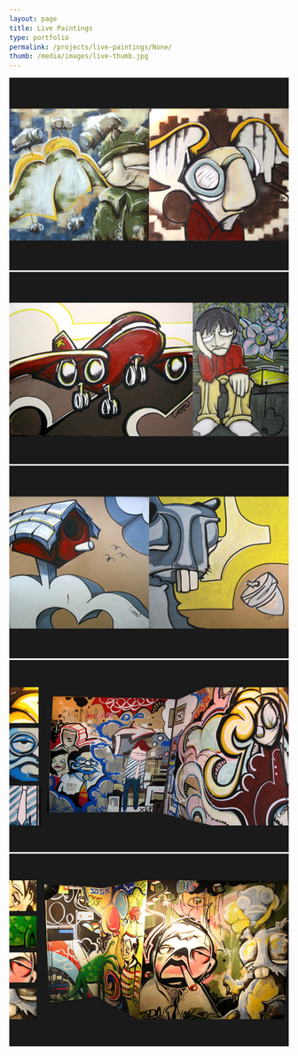 ```yaml
---
layout: page
title: Live Paintings 
type: portfolio
permalink: /projects/live-paintings/None/
thumb: /media/images/live-thumb.jpg
---
```




![](/media/images/live1.jpg)
![](/media/images/live2.jpg)
![](/media/images/live3.jpg)
![](/media/images/live4.jpg)
![](/media/images/live5.jpg)